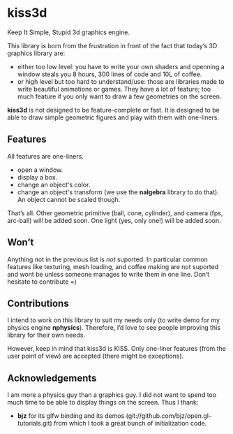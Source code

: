kiss3d
======

Keep It Simple, Stupid 3d graphics engine.

This library is born from the frustration in front of the fact that today’s 3D graphics library are:
  - either too low level: you have to write your own shaders and openning a window steals you 8 hours, 300 lines of code and 10L of coffee.
  - or high level but too hard to understand/use: those are libraries made to write beautiful animations or games. They have a lot of feature; too much feature if you only want to draw a few geometries on the screen.

**kiss3d** is not designed to be feature-complete or fast.
It is designed to be able to draw simple geometric figures and play with them with one-liners.

## Features
All features are one-liners.
  - open a window.
  - display a box.
  - change an object's color.
  - change an object's transform (we use the **nalgebra** library to do that). An object cannot be scaled though.

That’s all.
Other geometric primitive (ball, cone, cylinder), and camera (fps, arc-ball) will be added soon.
One light (yes, only one!) will be added soon.

## Won’t
Anything not in the previous list is _not_ suported.
In particular common features like texturing, mesh loading, and coffee making are not suported and wont be unless someone manages to write them in one line. Don’t hesitate to contribute =)


## Contributions
I intend to work on this library to suit my needs only (to write demo for my physics engine **nphysics**).
Therefore, I’d love to see people improving this library for their own needs.

However, keep in mind that kiss3d is KISS.
Only one-liner features (from the user point of view) are accepted (there might be exceptions).

## Acknowledgements

I am more a physics guy than a graphics guy. I did not want to spend too much
time to be able to display things on the screen. Thus I thank:
  - **bjz** for its glfw binding and its demos
    (git://github.com/bjz/open.gl-tutorials.git) from which I took a great
    bunch of initialization code.

